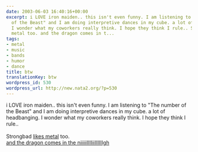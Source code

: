 ```yaml
---
date: 2003-06-03 16:40:16+00:00
excerpt: i LOVE iron maiden.. this isn't even funny. I am listening to "The number
  of the Beast" and I am doing interpretive dances in my cube. a lot of headbanging.
  I wonder what my coworkers really think. I hope they think I rule.. Strongbad likes
  metal too. and the dragon comes in t...
tags:
- metal
- music
- bands
- humor
- dance
title: btw
translationKey: btw
wordpress_id: 530
wordpress_url: http://new.nata2.org/?p=530
---
```


i LOVE iron maiden.. this isn't even funny. I am listening to "The number of the Beast" and I am doing interpretive dances in my cube. a lot of headbanging. I wonder what my coworkers really think. I hope they think I rule.. <br/><br/>Strongbad <a href="http://homestarrunner.com/sbemail36.html">likes metal</a> too. <br/><a href="http://homestarrunner.com/sbemail58.html">and the dragon comes in the niiiiiIIIIiiIIIIIIgh</a>
